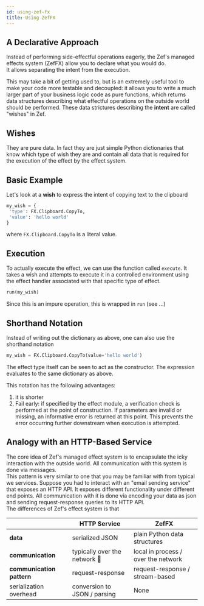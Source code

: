```yaml
---
id: using-zef-fx
title: Using ZefFX
---
```


  
  
## A Declarative Approach  
Instead of performing side-effectful operations eagerly, the Zef's managed effects system (ZefFX) allow you to declare what you would do.  
It allows separating the intent from the execution.  
  
This may take a bit of getting used to, but is an extremely useful tool to make your code more testable and decoupled: it allows you to write a much larger part of your business logic code as pure functions, which returns data structures describing what effectful operations on the outside world should be performed. These data strictures describing the **intent** are called "wishes" in Zef.   
  
  
## Wishes  
They are pure data. In fact they are just simple Python dictionaries that know which type of wish they are and contain all data that is required for the execution of the effect by the effect system.  
  
  
  
## Basic Example  
  
Let's look at a **wish** to express the intent of copying text to the clipboard  
```python  
my_wish = {  
 'type': FX.Clipboard.CopyTo,  
 'value': 'hello world'  
}  
```  
where `FX.Clipboard.CopyTo` is a literal value.  
  
  
## Execution  
To actually execute the effect, we can use the function called `execute`. It takes a wish and attempts to execute it in a controlled environment using the effect handler associated with that specific type of effect.  
```python  
run(my_wish)  
```  
Since this is an impure operation, this is wrapped in `run` (see ...)  
  
  
## Shorthand Notation  
Instead of writing out the dictionary as above, one can also use the shorthand notation  
```python  
my_wish = FX.Clipboard.CopyTo(value='hello world')  
```  
The effect type itself can be seen to act as the constructor. The expression evaluates to the same dictionary as above.  
  
This notation has the following advantages:  
1. it is shorter  
2. Fail early: if specified by the effect module, a verification check is performed at the point of construction. If parameters are invalid or missing, an informative error is returned at this point. This prevents the error occurring further downstream when execution is attempted.  
  
  
## Analogy with an HTTP-Based Service  
The core idea of Zef's managed effect system is to encapsulate the icky interaction with the outside world. All communication with this system is done via messages.  
This pattern is very similar to one that you may be familiar with from typical we services. Suppose you had to interact with an "email sending service" that exposes an HTTP API. It exposes different functionality under different end points. All communication with it is done via encoding your data as json and sending request-response queries to its HTTP API.  
The differences of Zef's effect system is that   
  
|                           | HTTP Service                  | ZefFX                               |  
| ------------------------- | ----------------------------- | ----------------------------------- |  
| **data**                  | serialized JSON               | plain Python data structures        |  
| **communication**         | typically over the network 🌿 | local in process / over the network |  
| **communication pattern** | request-response              | request-response / stream-based     |  
| serialization overhead    | conversion to JSON / parsing  | None                                |   
